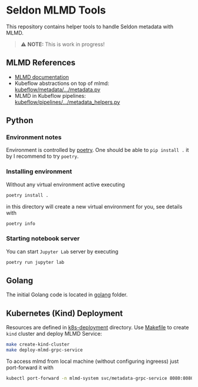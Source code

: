 # Seldon MLMD Tools

This repository contains helper tools to handle Seldon metadata with MLMD.

> :warning: **NOTE:** This is work in progress!



## MLMD References

* [MLMD documentation](https://www.tensorflow.org/tfx/guide/mlmd)
* Kubeflow abstractions on top of mlmd: [kubeflow/metadata/.../metadata.py](https://github.com/kubeflow/metadata/blob/master/sdk/python/kubeflow/metadata/metadata.py)
* MLMD in Kubeflow pipelines: [kubeflow/pipelines/.../metadata_helpers.py](https://github.com/kubeflow/pipelines/blob/master/backend/metadata_writer/src/metadata_helpers.py)




## Python

### Environment notes

Environment is controlled by [poetry](https://python-poetry.org/).
One should be able to `pip install .` it by I recommend to try `poetry`.

### Installing environment

Without any virtual environment active executing
```bash
poetry install .
```
in this directory will create a new virtual environment for you, see details with
```bash
poetry info
```

### Starting notebook server

You can start `Jupyter Lab` server by executing
```bash
poetry run jupyter lab
```


## Golang

The initial Golang  code is located in [golang](./golang/) folder.



## Kubernetes (Kind) Deployment

Resources are defined in [k8s-deployment](./k8s-deployment) directory.
Use [Makefile](./k8s-deployment/Makefile) to create `kind` cluster and deploy MLMD Service:
```bash
make create-kind-cluster
make deploy-mlmd-grpc-service
```

To access mlmd from local machine (without configuring ingreess) just port-forward it with
```bash
kubectl port-forward -n mlmd-system svc/metadata-grpc-service 8080:8080
```
